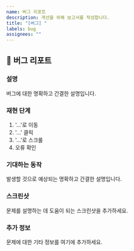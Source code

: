 ```yaml
---
name: 버그 리포트
description: 개선을 위해 보고서를 작성합니다.
title: "[버그] "
labels: bug
assignees: ""
---
```


## 🐛 버그 리포트

### 설명

버그에 대한 명확하고 간결한 설명입니다.

### 재현 단계

1. '...'로 이동
2. '...' 클릭
3. '...'로 스크롤
4. 오류 확인

### 기대하는 동작

발생할 것으로 예상되는 명확하고 간결한 설명입니다.

### 스크린샷

문제를 설명하는 데 도움이 되는 스크린샷을 추가하세요.

### 추가 정보

문제에 대한 기타 정보를 여기에 추가하세요.
